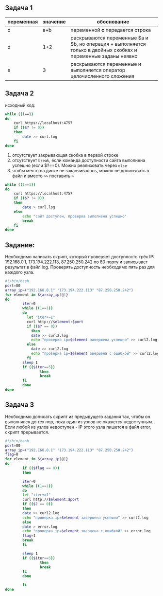 ## Задача 1  

|переменная|значение|обоснование|  
|---|---|---|  
|с|a+b|переменной **c** передается строка |
|d|1+2|раскрываются переменные $a и $b, но операция + выполняется только в двойных скобках и переменные заданы неявно|
|e|3|раскрываются переменные и выполняется оператор целочисленного сложения|


## Задача 2
исходный код:
```bash
while ((1==1)
do
	curl https://localhost:4757
	if (($? != 0))
	then
		date >> curl.log
	fi
done
```
1. отсутствует закрывающая скобка в первой строке
2. отсутствует `break`, если команда доступности сайта выполнена успешно (если $?==0). Можно реализовать через `else`
3. чтобы место на диске не заканчивалось, можно не дописывать в файл и вместо `>>` поставить `>`
```bash
while ((1==1))
do
    curl https://localhost:4757
    if (($? != 0))
    then
        date > curl.log
    else
        echo "сайт доступен, проверка выполнена успешно"
        break    
    fi
done
```
## Задание:  
Необходимо написать скрипт, который проверяет доступность трёх IP: 192.168.0.1, 173.194.222.113, 87.250.250.242 по 80 порту и записывает результат в файл log. Проверять доступность необходимо пять раз для каждого узла.  
```bash
#!/bin/bash
port=80
array_ip=("192.168.0.1" "173.194.222.113" "87.250.250.242")
for element in ${array_ip[@]}
do
        iter=0
        while ((1==1))
        do
          let "iter+=1"
          curl http://$element:$port
          if (($? == 0))
            then
            date >> curl2.log
            echo "проверка ip=$element завершена успешно" >> curl2.log
          else
            date >> curl2.log
            echo "проверка ip=$element звершена с ошибкой" >> curl2.log
          fi
        sleep 1
        if (($iter==5))
                then
                break
        fi
        done
done


```

## Задача 3  
Необходимо дописать скрипт из предыдущего задания так, чтобы он выполнялся до тех пор, пока один из узлов не окажется недоступным. Если любой из узлов недоступен - IP этого узла пишется в файл error, скрипт прерывается.

```bash
#!/bin/bash
port=80
array_ip=("192.168.0.1" "173.194.222.113" "87.250.250.242")
flag=0
for element in ${array_ip[@]}
do
        if (($flag == 0))
        then

        iter=0
        while ((1==1))
        do
        let "iter+=1"
        curl http://$element:$port
        if (($? == 0))
        then
        date >> curl2.log
        echo "проверка ip=$element завершена успешно" >> curl2.log
        else
        date > error.log
        echo "проверка ip=$element звершена с ошибкой" >> error.log
        flag=1
        break
        fi

        sleep 1
        if (($iter==5))
                then
                break
        fi
        done

        fi
done

```
